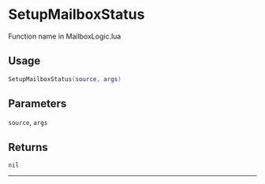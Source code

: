 # SetupMailboxStatus
Function name in MailboxLogic.lua
## Usage
```lua
SetupMailboxStatus(source, args)
```
## Parameters
`source`, `args`
## Returns
`nil`

---